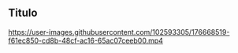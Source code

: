 ## Titulo



https://user-images.githubusercontent.com/102593305/176668519-f61ec850-cd8b-48cf-ac16-65ac07ceeb00.mp4
